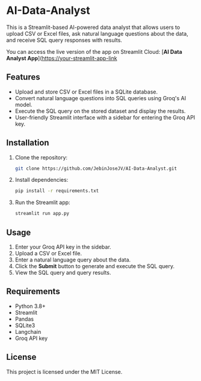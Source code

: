 # AI-Data-Analyst

This is a Streamlit-based AI-powered data analyst that allows users to upload CSV or Excel files, ask natural language questions about the data, and receive SQL query responses with results.

You can access the live version of the app on Streamlit Cloud:
[**AI Data Analyst App**]([https://your-streamlit-app-link](https://ai-data-analyst-kymnzcd4bqwb7yrtbq84n2.streamlit.app/])

## Features
- Upload and store CSV or Excel files in a SQLite database.
- Convert natural language questions into SQL queries using Groq's AI model.
- Execute the SQL query on the stored dataset and display the results.
- User-friendly Streamlit interface with a sidebar for entering the Groq API key.

## Installation

1. Clone the repository:
   ```bash
   git clone https://github.com/JebinJoseJV/AI-Data-Analyst.git
   
   ```

2. Install dependencies:
   ```bash
   pip install -r requirements.txt
   ```

3. Run the Streamlit app:
   ```bash
   streamlit run app.py
   ```

## Usage

1. Enter your Groq API key in the sidebar.
2. Upload a CSV or Excel file.
3. Enter a natural language query about the data.
4. Click the **Submit** button to generate and execute the SQL query.
5. View the SQL query and query results.


## Requirements
- Python 3.8+
- Streamlit
- Pandas
- SQLite3
- Langchain
- Groq API key

## License
This project is licensed under the MIT License.



